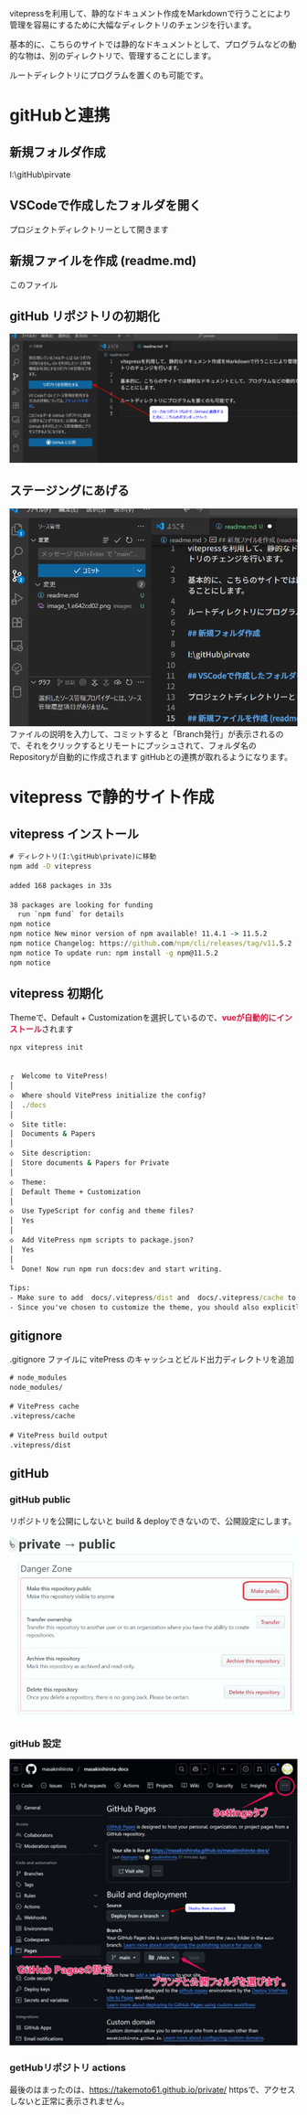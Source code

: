 vitepressを利用して、静的なドキュメント作成をMarkdownで行うことにより管理を容易にするために大幅なディレクトリのチェンジを行います。

基本的に、こちらのサイトでは静的なドキュメントとして、プログラムなどの動的な物は、別のディレクトリで、管理することにします。

ルートディレクトリにプログラムを置くのも可能です。

# gitHubと連携
## 新規フォルダ作成
I:\gitHub\pirvate
## VSCodeで作成したフォルダを開く
プロジェクトディレクトリーとして開きます
## 新規ファイルを作成 (readme.md)
このファイル
## gitHub リポジトリの初期化
  ![](images/image_1.e642cd02.png)
## ステージングにあげる
![](images/image_2.png)
ファイルの説明を入力して、コミットすると「Branch発行」が表示されるので、それをクリックするとリモートにプッシュされて、フォルダ名の Repositoryが自動的に作成されます
gitHubとの連携が取れるようになります。

# vitepress で静的サイト作成

## vitepress インストール

```cmd
# ディレクトリ(I:\gitHub\private)に移動
npm add -D vitepress

added 168 packages in 33s

38 packages are looking for funding
  run `npm fund` for details
npm notice
npm notice New minor version of npm available! 11.4.1 -> 11.5.2
npm notice Changelog: https://github.com/npm/cli/releases/tag/v11.5.2
npm notice To update run: npm install -g npm@11.5.2
npm notice

```

## vitepress 初期化

Themeで、Default + Customizationを選択しているので、<span style="color:crimson;font-weight:bold;">vueが自動的にインストール</span>されます

```cmd
npx vitepress init


┌  Welcome to VitePress!
│
◇  Where should VitePress initialize the config?
│  ./docs
│
◇  Site title:
│  Documents & Papers
│
◇  Site description:
│  Store documents & Papers for Private
│
◇  Theme:
│  Default Theme + Customization
│
◇  Use TypeScript for config and theme files?
│  Yes
│
◇  Add VitePress npm scripts to package.json?
│  Yes
│
└  Done! Now run npm run docs:dev and start writing.

Tips:
- Make sure to add  docs/.vitepress/dist and  docs/.vitepress/cache to your .gitignore file.
- Since you've chosen to customize the theme, you should also explicitly install vue as a dev dependency.
```

## gitignore 
.gitignore ファイルに vitePress のキャッシュとビルド出力ディレクトリを追加

```txt
# node_modules
node_modules/

# VitePress cache
.vitepress/cache

# VitePress build output
.vitepress/dist
```

## gitHub

### gitHub public
リポジトリを公開にしないと build & deployできないので、公開設定にします。

![](./images/gitHub_public_image.png)

### gitHub 設定

![](./images/github_settings.png)

### getHubリポジトリ actions

最後のはまったのは、https://takemoto61.github.io/private/
httpsで、アクセスしないと正常に表示されません。
